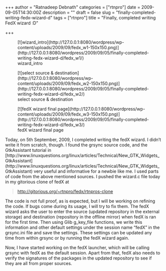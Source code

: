 +++
author = "Ratnadeep Debnath"
categories = ["rtnpro"]
date = 2009-09-05T14:30:00Z
description = ""
draft = false
slug = "finally-completed-writing-fedx-wizard-d"
tags = ["rtnpro"]
title = "Finally, completed writing FedX wizard :D"

+++


<div class="gallery galleryid-116 gallery-columns-3 gallery-size-thumbnail" id="gallery-1"><figure class="gallery-item"><div class="gallery-icon landscape">[![wizard_intro](http://127.0.0.1:8080/wordpress/wp-content/uploads/2009/09/fedx_w1-150x150.png)](http://127.0.0.1:8080/wordpress/2009/09/05/finally-completed-writing-fedx-wizard-d/fedx_w1/)</div><figcaption class="wp-caption-text gallery-caption" id="gallery-1-117"> wizard_intro </figcaption></figure><figure class="gallery-item"><div class="gallery-icon landscape">[![select source & destination](http://127.0.0.1:8080/wordpress/wp-content/uploads/2009/09/fedx_w2-150x150.png)](http://127.0.0.1:8080/wordpress/2009/09/05/finally-completed-writing-fedx-wizard-d/fedx_w2/)</div><figcaption class="wp-caption-text gallery-caption" id="gallery-1-118"> select source & destination </figcaption></figure><figure class="gallery-item"><div class="gallery-icon landscape">[![fedX wizard final page](http://127.0.0.1:8080/wordpress/wp-content/uploads/2009/09/fedx_w3-150x150.png)](http://127.0.0.1:8080/wordpress/2009/09/05/finally-completed-writing-fedx-wizard-d/fedx_w3/)</div><figcaption class="wp-caption-text gallery-caption" id="gallery-1-119"> fedX wizard final page </figcaption></figure></div>Today, on 5th September, 2009, I completed writing the fedX wizard. I didn’t write it from scratch, though. I found the grsync source code, and the GtkAssistant tutorial in [http://www.linuxquestions.org/linux/articles/Technical/New_GTK_Widgets_GtkAssistant](http://www.linuxquestions.org/linux/articles/Technical/New_GTK_Widgets_GtkAssistant) very useful and informative for a newbie like me. I used parts of code from the above mentioned sources. I pushed the wizard.c file today in my gitorious clone of fedX at

> http://gitorious.org/~rtnpro/fedx/rtnpros-clone

The code is not full proof, as is expected, but I will be working on refining the code. If bugs come during its usage, I will try to fix them. The fedX wizard asks the user to enter the source (updated repository in the external storage) and destination (repository in the offline mirror) when fedX is ran for the first time. Then using Glib g_key_file functions, we write this information and other default settings under the session name “fedX” in the grsync.ini file and save the settings. These settings can be updated any time from within grsync or by running the fedX wizard again.

Now, I have started working on the fedX launcher, which will be calling grsync with fedX as the default session. Apart from that, fedX also needs to verify the signatures of the packages in the updated repository to see if they are all from proper sources.

